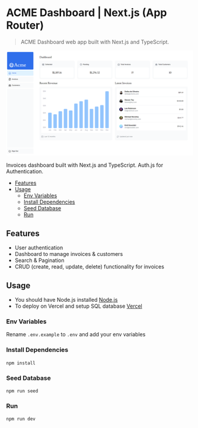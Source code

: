 # ACME Dashboard | Next.js (App Router)

> ACME Dashboard web app built with Next.js and TypeScript.

<img src="./public/screenshot.png">

Invoices dashboard built with Next.js and TypeScript. Auth.js for Authentication.

<!-- toc -->

- [Features](#features)
- [Usage](#usage)
  - [Env Variables](#env-variables)
  - [Install Dependencies](#install-dependencies)
  - [Seed Database](#seed-database)
  - [Run](#run)

<!-- tocstop -->

## Features

- User authentication
- Dashboard to manage invoices & customers
- Search & Pagination
- CRUD (create, read, update, delete) functionality for invoices

## Usage

- You should have Node.js installed [Node.js](https://nodejs.org/)
- To deploy on Vercel and setup SQL database [Vercel](https://www.vercel.com/)

### Env Variables

Rename `.env.example` to `.env` and add your env variables

### Install Dependencies

```
npm install
```

### Seed Database

```
npm run seed
```

### Run

```
npm run dev
```
